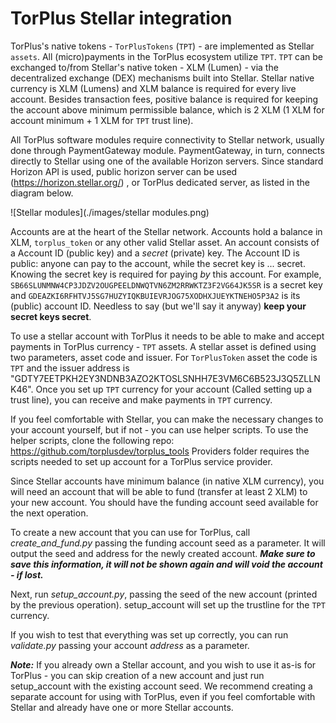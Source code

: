 # TorPlus Stellar integration

TorPlus's native tokens - `TorPlusTokens` (`TPT`) - are implemented as Stellar `assets`. All (micro)payments in the TorPlus ecosystem utilize `TPT`. `TPT` can be exchanged to/from Stellar's native token - XLM (Lumen) - via the decentralized exchange (DEX) mechanisms built into Stellar.
Stellar native currency is XLM (Lumens) and XLM balance is required for every live account.
Besides transaction fees, positive balance is required for keeping the account above minimum permissible balance, which is 2 XLM (1 XLM for account minimum + 1 XLM for `TPT` trust line).

All TorPlus software modules require connectivity to Stellar network, usually done through PaymentGateway module. PaymentGateway, in turn, connects directly to Stellar using one of the available Horizon servers.
Since standard Horizon API is used, public horizon server can be used (https://horizon.stellar.org/) , or TorPlus dedicated server, as listed in the diagram below.

![Stellar modules](./images/stellar modules.png)

Accounts are at the heart of the Stellar network. Accounts hold a balance in XLM, `torplus_token` or any other valid Stellar asset. An account consists of a Account ID (public key) and a *secret* (private) key. The Account ID is public: anyone can pay to the account, while the secret key is ... secret. Knowing the secret key is required for paying _by_ this account. For example, `SB66SLUNMNW4CP3JDZV2OUGPEELDNWQTVN6ZM2RRWKTZ3F2VG64JK5SR` is a secret key and `GDEAZKI6RFHTVJ5SG7HUZYIQKBUIEVRJOG75XODHXJUEYKTNEHO5P3A2` is its (public) account ID. Needless to say (but we'll say it anyway) **keep your secret keys secret**.

To use a stellar account with TorPlus it needs to be able to make and accept payments in TorPlus currency - `TPT` assets.
A stellar asset is defined using two parameters, asset code and issuer.
For `TorPlusToken` asset the code is `TPT` and the issuer address is "GDTY7EETPKH2EY3NDNB3AZO2KTOSLSNHH7E3VM6C6B523J3Q5ZLLNK46".
Once you set up `TPT` currency for your account (Called setting up a trust line), you can receive and make payments in `TPT` currency.

If you feel comfortable with Stellar, you can make the necessary changes to your account yourself, but if not - you can use helper scripts.
To use the helper scripts, clone the following repo: https://github.com/torplusdev/torplus_tools
Providers folder requires the scripts needed to set up account for a TorPlus service provider.

Since Stellar accounts have minimum balance (in native XLM currency), you will need an account that will be able to fund (transfer at least 2 XLM) to your new account.
You should have the funding account seed available for the next operation.

To create a new account that you can use for TorPlus, call *create_and_fund.py* passing the funding account seed as a parameter.
It will output the seed and address for the newly created account. 
***Make sure to save this information, it will not be shown again and will void the account - if lost.***

Next, run *setup_account.py*, passing the seed of the new account (printed by the previous operation). setup_account will set up the trustline for the `TPT` currency.

If you wish to test that everything was set up correctly, you can run *validate.py* passing your account *address* as a parameter.

***Note:*** If you already own a Stellar account, and you wish to use it as-is for TorPlus - you can skip creation of a new account and just run setup_account with the existing account seed.
We recommend creating a separate account for using with TorPlus, even if you feel comfortable with Stellar and already have one or more Stellar accounts.

